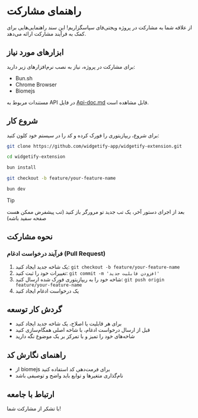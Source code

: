 # راهنمای مشارکت

از علاقه شما به مشارکت در پروژه ویجتی‌فای سپاسگزاریم! این سند راهنمایی‌هایی برای کمک به فرآیند مشارکت ارائه می‌دهد.

 
## ابزارهای مورد نیاز
برای مشارکت در پروژه، نیاز به نصب نرم‌افزارهای زیر دارید:
- Bun.sh
- Chrome Browser
- Biomejs

مستندات مربوط به API در فایل [Api-doc.md](./Api-doc.md) قابل مشاهده است.

## شروع کار
برای شروع، ریپازیتوری را فورک کرده و کد را در سیستم خود کلون کنید:
```bash
git clone https://github.com/widgetify-app/widgetify-extension.git
```
```bash
cd widgetify-extension
```
```bash
bun install
```
```bash
git checkout -b feature/your-feature-name
```
```bash
bun dev
```

> [!TIP]
> بعد از اجرای دستور آخر، یک تب جدید تو مرورگر باز کنید (تب پیشفرض ممکن هست صفحه سفید باشه)

## نحوه مشارکت

### فرآیند درخواست ادغام (Pull Request)
1. یک شاخه جدید ایجاد کنید: `git checkout -b feature/your-feature-name`
2. تغییرات خود را ثبت کنید: `git commit -m 'افزودن قابلیت جدید'`
3. شاخه خود را به ریپازیتوری فورک شده ارسال کنید: `git push origin feature/your-feature-name`
4. یک درخواست ادغام ایجاد کنید

## گردش کار توسعه
- برای هر قابلیت یا اصلاح، یک شاخه جدید ایجاد کنید
- قبل از ارسال درخواست ادغام، با شاخه اصلی همگام‌سازی کنید
- شاخه‌های خود را تمیز و با تمرکز بر یک موضوع نگه دارید

## راهنمای نگارش کد
- از biomejs برای فرمت‌دهی کد استفاده کنید
- نام‌گذاری متغیرها و توابع باید واضح و توصیفی باشد



## ارتباط با جامعه

با تشکر از مشارکت شما!